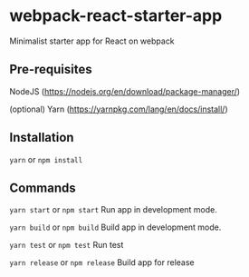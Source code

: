 # webpack-react-starter-app
Minimalist starter app for React on webpack 

## Pre-requisites
NodeJS (https://nodejs.org/en/download/package-manager/)

(optional)
Yarn (https://yarnpkg.com/lang/en/docs/install/) 


## Installation
`yarn` or `npm install`

## Commands

`yarn start` or `npm start`
Run app in development mode.

`yarn build` or `npm build`
Build app in development mode.

`yarn test` or `npm test`
Run test

`yarn release` or `npm release`
Build app for release
